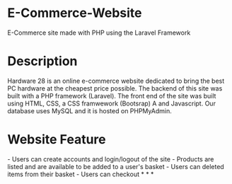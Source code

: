 # E-Commerce-Website
E-Commerce site made with PHP using the Laravel Framework

<h1>Description</h1>
Hardware 28 is an online e-commerce website dedicated to bring the best PC hardware at the cheapest price possible. The backend of this site was built with a PHP framework (Laravel). The front end of the site was built using HTML, CSS, a CSS framwework (Bootsrap) A and Javascript. Our database uses MySQL and it is hosted on PHPMyAdmin.

<h1>Website Feature</h1>
- Users can create accounts and login/logout of the site 
- Products are listed and are available to be added to a user's basket
- Users can deleted items from their basket
- Users can checkout
*
*
*
